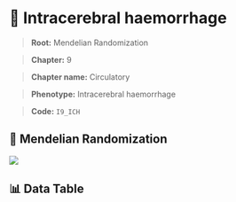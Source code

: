 # 🧪 Intracerebral haemorrhage

> **Root:** Mendelian Randomization

> **Chapter:** 9  

> **Chapter name:** Circulatory

> **Phenotype:** Intracerebral haemorrhage  

> **Code:** `I9_ICH`

## 🧬 Mendelian Randomization  

<img src="/MR/Figures/Forward/I9_ICH.png"/>

## 📊 Data Table

<CsvTableMRF src="/MR/Data/Forward/I9_ICH.csv"/>

